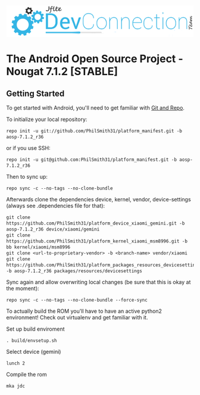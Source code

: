 <img src="https://raw.githubusercontent.com/AOSP-JF-MM/platform_manifest/aosp-7.1.2/JFDCNT.png">

The Android Open Source Project - Nougat 7.1.2 [STABLE]
===========

Getting Started
---------------

To get started with Android, you'll need to get familiar with [Git and Repo](http://source.android.com/source/using-repo.html).

To initialize your local repository:

    repo init -u git://github.com/PhilSmith31/platform_manifest.git -b aosp-7.1.2_r36

or if you use SSH:

    repo init -u git@github.com:PhilSmith31/platform_manifest.git -b aosp-7.1.2_r36


Then to sync up:

    repo sync -c --no-tags --no-clone-bundle
	
Afterwards clone the dependencies device, kernel, vendor, device-settings (always see .dependencies file for that):
	
	git clone https://github.com/PhilSmith31/platform_device_xiaomi_gemini.git -b aosp-7.1.2_r36 device/xiaomi/gemini
	git clone https://github.com/PhilSmith31/platform_kernel_xiaomi_msm8996.git -b bb kernel/xiaomi/msm8996
	git clone <url-to-proprietary-vendor> -b <branch-name> vendor/xiaomi
	git clone https://github.com/PhilSmith31/platform_packages_resources_devicesettings.git -b aosp-7.1.2_r36 packages/resources/devicesettings
	
Sync again and allow overwriting local changes (be sure that this is okay at the moment):

	repo sync -c --no-tags --no-clone-bundle --force-sync
	
To actually build the ROM you'll have to have an active python2 environment!
Check out virtualenv and get familiar with it.
	
Set up build enviroment

    . build/envsetup.sh

Select device (gemini)

    lunch 2

Compile the rom

    mka jdc
